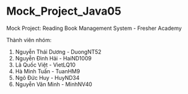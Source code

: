# Mock_Project_Java05
Mock Project: Reading Book Management System - Fresher Academy

Thành viên nhóm:
1. Nguyễn Thái Dương - DuongNT52
2. Nguyễn Đình Hải   - HaiND1009
3. Lã Quốc Việt      - VietLQ10
4. Hà Minh Tuấn      - TuanHM9
5. Ngô Đức Huy       - HuyND34
6. Nguyễn Văn Minh   - MinhNV40
